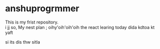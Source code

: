 # anshuprogrmmer
This is my frist repository.
<br>
i
jj
so, My nest plan
;
oihy'oih'oih'oih
the react learing 
today dida kdtoa
kt yaft 


si  its dis 
thw sitla
